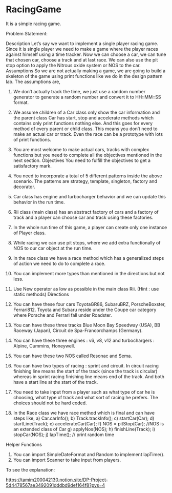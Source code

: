 # RacingGame
It is a simple racing game.

Problem Statement:

Description
Let’s say we want to implement a single player racing game. Since it is single player we need to
make a game where the player races against himself using a time tracker. Now we can choose
a car, we can tune that chosen car, choose a track and at last race. We can also use the pit
stop option to apply the Nitrous oxide system or NOS to the car.
Assumptions
So we are not actually making a game, we are going to build a skeleton of the game using print
functions like we do in the design pattern lab. The assumptions are,
1. We don’t actually track the time, we just use a random number generator to generate a
random number and convert it to HH::MM::SS format.
2. We assume children of a Car class only show the car information and the parent class
Car has start, stop and accelerate methods which contains only print functions nothing
else. And this goes for every method of every parent or child class. This means you
don’t need to make an actual car or track. Even the race can be a prototype with lots of
print functions.
3. You are most welcome to make actual cars, tracks with complex functions but you need
to complete all the objectives mentioned in the next section.
Objectives
You need to fulfill the objectives to get a satisfactory mark.
1. You need to incorporate a total of 5 different patterns inside the above scenario. The
patterns are strategy, template, singleton, factory and decorator.
2. Car class has engine and turbocharger behavior and we can update this behavior in the
run time.
3. Rii class (main class) has an abstract factory of cars and a factory of track and a player
can choose car and track using these factories.
4. In the whole run time of this game, a player can create only one instance of Player class.
5. While racing we can use pit stops, where we add extra functionally of NOS to our car
object at the run time.
6. In the race class we have a race method which has a generalized steps of action we
need to do to complete a race.
7. You can implement more types than mentioned in the directions but not less.
8. Use New operator as low as possible in the main class Rii. (Hint : use static methods)
Directions
1. You can have these four cars ToyotaGR86, SubaruBRZ, PorscheBoxster, Ferrari812.
Toyota and Subaru reside under the Coupe car category where Porsche and Ferrari fall
under Roadster.

2. You can have these three tracks Blue Moon Bay Speedway (USA), BB Raceway
(Japan), Circuit de Spa-Francorchamps (Germany).
3. You can have these three engines : v6, v8, v12 and turbochargers : Alpine, Cummins,
Honeywell.
4. You can have these two NOS called Resonac and Sema.
5. You can have two types of racing : sprint and circuit. In circuit racing finishing line means
the start of the track (since the track is circular) whereas in sprint racing finishing line
means end of the track. And both have a start line at the start of the track.
6. You need to take input from a player such as what type of car he is choosing, what type
of track and what sort of racing he prefers. The choices should not be hard coded.
7. In the Race class we have race method which is final and can have steps like,
a) Car.carInfo();
b) Track.trackInfo();
c) startCar(Car);
d) startLine(Track);
e) accelerateCar(Car);
f) NOS = pitStop(Car); //NOS is an extended class of Car
g) applyNos(NOS);
h) finishLine(Track);
i) stopCar(NOS);
j) lapTime(); // print random time

Helper Functions
1. You can import SimpleDateFormat and Random to implement lapTime().
2. You can import Scanner to take input from players.



To see the explanation:

https://tamim200042130.notion.site/DP-Project-5d4478567ae3492091dddbd9def164f8?pvs=4
